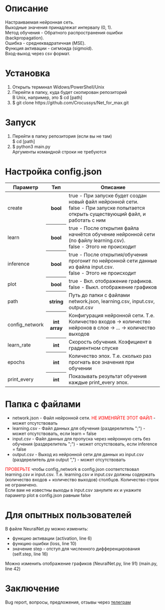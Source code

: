 <h1>Описание</h1>
<p>Настраиваемая нейронная сеть.<br>
Выходные значения принадлежат интервалу (0, 1).<br>
Метод обучения - Обратного распространения ошибки (backpropagation).<br>
Ошибка - среднеквадратичная (MSE).<br>
Функция активации - сигмоида (sigmoid).<br>
Вход-выход через csv формат.</p>
<h1>Установка</h1>
<ol>
  <li>Открыть терминал Widows/PowerShell/Unix</li>
  <li>Перейти в папку, куда будет скопирован репозиторий<br>В Unix, например, это $ cd [path]</li>
  <li>$ git clone https://github.com/Crocussys/Net_for_max.git</li>
</ol>
<h1>Запуск</h1>
<ol>
  <li>Перейти в папку репозитория (если вы не там)<br>$ cd [path]</li>
  <li>$ python3 main.py<br>Аргументы командной строки не требуются</li>
</ol>
<h1>Настройка config.json</h1>
<table>
  <thead>
    <tr>
      <th>Параметр</th>
      <th>Тип</th>
      <th>Описание</th>
    </tr>
  </thead>
  <tbody>
    <tr>
      <td>create</td>
      <th>bool</th>
      <td>true - При запуске будет создан новый файл нейронной сети.<br>false - При запуске попытается открыть существующий файл, и работать с ним</td>
    </tr>
    <tr>
      <td>learn</td>
      <th>bool</th>
      <td>true - После открытия файла начнётся обучение нейронной сети (по файлу learning.csv).<br>false - Этого не происходит</td>
    </tr>
    <tr>
      <td>inference</td>
      <th>bool</th>
      <td>true - После открытия/обучения прогонит по нейронной сети данные из файла input.csv.<br>false - Этого не происходит</td>
    </tr>
    <tr>
      <td>plot</td>
      <th>bool</th>
      <td>true - Вкл. отображение графиков.<br>false - Выкл. отображение графиков</td>
    </tr>
    <tr>
      <td>path</td>
      <th>string</th>
      <td>Путь до папки с файлами network.json, learning.csv, input.csv, output.csv</td>
    </tr>
    <tr>
      <td>config_network</td>
      <th>int array</th>
      <td>Конфигурация нейронной сети. Т.е. Количество входов -> количество нейронов в слое -> ... -> количество выходов</td>
    </tr>
    <tr>
      <td>learn_rate</td>
      <th>int</th>
      <td>Скорость обучения. Коэфициент в градиентном спуске</td>
    </tr>
    <tr>
      <td>epochs</td>
      <th>int</th>
      <td>Количество эпох. Т.е. сколько раз прогнать все значения при обучении</td>
    </tr>
    <tr>
      <td>print_every</td>
      <th>int</th>
      <td>Показывать результат обучения каждые print_every эпох.</td>
    </tr>
</table>
<h1>Папка с файлами </h1>
<ul>
    <li>network.json - Файл нейронной сети. <font color="red">НЕ ИЗМЕНЯЙТЕ ЭТОТ ФАЙЛ</font> - может отсутствовать</li>
    <li>learning.csv - Файл данных для обучения (раздерелитель ";") - может отсутствовать, если learn = false</li>
    <li>input.csv - Файл данных для пропуска через нейронную сеть без обучения (раздерелитель ";") - может отсутствовать, если inference = false</li>
    <li>output.csv - Выход из нейронной сети для данных из input.csv (раздерелитель для output ",") - может отсутствовать</li>
</ul>
<p><font color="red">ПРОВЕРЬТЕ</font> чтобы config_network в config.json соответствовал learning.csv и input.csv. Т.е. learning.csv и input.csv должны содержать (количество входов + количество выходов) столбцов. Количество строк не ограничено.<br>
Если вам не известны выходы в input.csv занулите их и укажите параметр plot в config.json равным false</p>
<h1>Для опытных пользователей</h1>
<p>В файле NeuralNet.py можно изменить:</p>
<ul>
    <li>функцию активации (activation, line 6)</li>
    <li>функцию ошибки (loss, line 10)</li>
    <li>значение step - отступ для численного дифференцирования (self.step, line 16)</li>
</ul>
<p>Можно изменить отображение графиков (NeuralNet.py, line 91) (main.py, line 42)</p>
<h1>Заключение</h1>
<p>Bug report, вопросы, предложения, отзывы через <a href="https://t.me/crocus_sys">телеграм</a></p>
